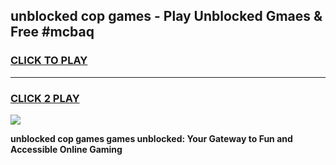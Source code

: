 
## unblocked cop games - Play Unblocked Gmaes & Free #mcbaq
<h3>
<a href="https://premium.freeplayer.one?title=unblocked_cop_games&ref=01M">CLICK TO PLAY</a></h3>
<hr>

<h3>
<a href="https://premium.freeplayer.one?title=unblocked_cop_games&ref=01M">CLICK 2 PLAY</a>
  
</h3>

<a href="https://premium.freeplayer.one?title=unblocked_cop_games&ref=01M"><img src="https://clearcache.store/games.png"></a>


**unblocked cop games games unblocked: Your Gateway to Fun and Accessible Online Gaming**

